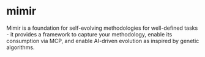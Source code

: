 # mimir
Mimir is a foundation for self-evolving methodologies for well-defined tasks - it provides a framework to capture your methodology, enable its consumption via MCP, and enable AI-driven evolution as inspired by genetic algorithms.

